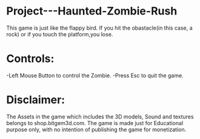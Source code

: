 # Project---Haunted-Zombie-Rush

This game is just like the flappy bird. If you hit the obastacle(in this case, a rock) or if you touch the platform,you lose.

# Controls:
-Left Mouse Button to control the Zombie.
-Press Esc to quit the game.

# Disclaimer:
The Assets in the game which includes the 3D models, Sound and textures belongs to shop.bitgem3d.com.
The game is made just for Educational purpose only, with no intention of publishing the game for monetization.
